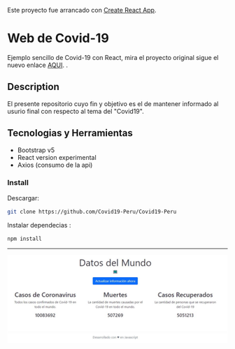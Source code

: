 Este proyecto fue arrancado con [Create React App](https://github.com/facebook/create-react-app).

# Web de Covid-19

Ejemplo sencillo de Covid-19 con React, mira el proyecto original sigue el nuevo enlace [AQUI](https://github.com/Covid19-Peru/Covid19-Peru). .<br />

## Description

El presente repositorio cuyo fin y objetivo es el de mantener informado al usurio final con respecto al tema del "Covid19".

## Tecnologias y Herramientas

- Bootstrap v5
- React version experimental
- Axios (consumo de la api)

### Install

Descargar:

```bash
git clone https://github.com/Covid19-Peru/Covid19-Peru
```

Instalar dependecias :

```bash
npm install
```

---

![Captura](https://raw.githubusercontent.com/cuevacelis/covid19/master/github/Captura.JPG)